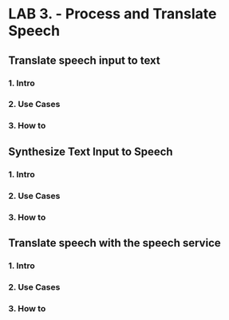 # LAB 3. - **Process and Translate Speech**

## Translate speech input to text

### 1. Intro 



### 2. Use Cases



### 3. How to



## Synthesize Text Input to Speech

### 1. Intro 



### 2. Use Cases



### 3. How to



## Translate speech with the speech service

### 1. Intro 



### 2. Use Cases



### 3. How to